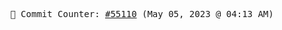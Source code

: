 <p align="center">
    <samp>
        📮 Commit Counter: <a href="https://github.com/Javascript-void0/Javascript-void0/commits/main">#55110</a> (May 05, 2023 @ 04:13 AM)
    </samp>
</p>